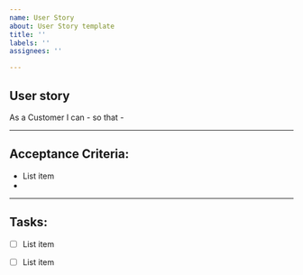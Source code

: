 ```yaml
---
name: User Story
about: User Story template
title: ''
labels: ''
assignees: ''

---
```


## User story
As a Customer I can - so that -

___
## Acceptance Criteria:

 - List item
 - 

___
## Tasks:
 - [ ] List item
 - [ ] List item

